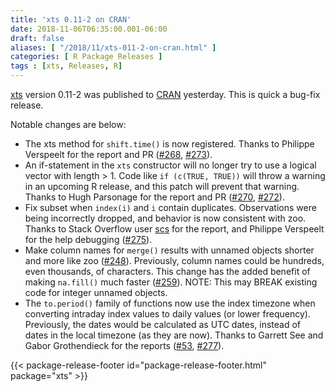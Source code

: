 ```yaml
---
title: 'xts 0.11-2 on CRAN'
date: 2018-11-06T06:35:00.001-06:00
draft: false
aliases: [ "/2018/11/xts-011-2-on-cran.html" ]
categories: [ R Package Releases ]
tags : [xts, Releases, R]
---
```


[xts](https://cloud.r-project.org/package=xts) version 0.11-2 was published to [CRAN](https://cloud.r-project.org/) yesterday. This is quick a bug-fix release.

<!--more-->

Notable changes are below:  

*   The xts method for `shift.time()` is now registered. Thanks to Philippe Verspeelt for the report and PR ([#268](https://github.com/joshuaulrich/xts/issues/268), [#273](https://github.com/joshuaulrich/xts/issues/273)).
*   An if-statement in the `xts` constructor will no longer try to use a logical vector with length > 1. Code like `if (c(TRUE, TRUE))` will throw a warning in an upcoming R release, and this patch will prevent that warning. Thanks to Hugh Parsonage for the report and PR ([#270](https://github.com/joshuaulrich/xts/issues/270), [#272](https://github.com/joshuaulrich/xts/issues/272)).
*   Fix subset when `index(i)` and `i` contain duplicates. Observations were being incorrectly dropped, and behavior is now consistent with zoo. Thanks to Stack Overflow user [scs](https://stackoverflow.com/users/4024268/scs) for the report, and Philippe Verspeelt for the help debugging ([#275](https://github.com/joshuaulrich/xts/issues/275)).
*   Make column names for `merge()` results with unnamed objects shorter and more like zoo ([#248](https://github.com/joshuaulrich/xts/issues/248)). Previously, column names could be hundreds, even thousands, of characters. This change has the added benefit of making `na.fill()` much faster ([#259](https://github.com/joshuaulrich/xts/issues/259)). NOTE: This may BREAK existing code for integer unnamed objects.
*   The `to.period()` family of functions now use the index timezone when converting intraday index values to daily values (or lower frequency). Previously, the dates would be calculated as UTC dates, instead of dates in the local timezone (as they are now). Thanks to Garrett See and Gabor Grothendieck for the reports ([#53](https://github.com/joshuaulrich/xts/issues/53), [#277](https://github.com/joshuaulrich/xts/issues/277)).

{{< package-release-footer id="package-release-footer.html" package="xts" >}}
